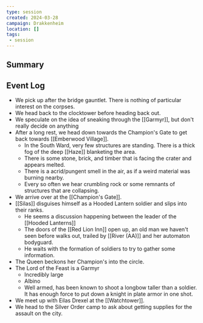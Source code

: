 ```yaml
---
type: session
created: 2024-03-28
campaign: Drakkenheim
location: []
tags:
 - session
---
```



## Summary

## Event Log

- We pick up after the bridge gauntlet. There is nothing of particular interest on the corpses.
- We head back to the clocktower before heading back out.
- We speculate on the idea of sneaking through the [[Garmyr]], but don't really decide on anything
- After a long rest, we head down towards the Champion's Gate to get back towards [[Emberwood Village]].
	- In the South Ward, very few structures are standing. There is a thick fog of the deep [[Haze]] blanketing the area.
	- There is some stone, brick, and timber that is facing the crater and appears melted.
	- There is a acrid/pungent smell in the air, as if a weird material was burning nearby.
	- Every so often we hear crumbling rock or some remnants of structures that are collapsing.
- We arrive over at the [[Champion's Gate]].
- [[Silas]] disguises himself as a Hooded Lantern soldier and slips into their ranks.
	- He seems a discussion happening between the leader of the [[Hooded Lanterns]]
	- The doors of the [[Red Lion Inn]] open up, an old man we haven't seen before walks out, trailed by [[River (AA)]] and her automaton bodyguard.
	- He waits with the formation of soldiers to try to gather some information.
- The Queen beckons her Champion's into the circle.
- The Lord of the Feast is a Garmyr
	- Incredibly large
	- Albino
	- Well armed, has been known to shoot a longbow taller than a soldier. It has enough force to put down a knight in plate armor in one shot.
- We meet up with Eilas Drexel at the [[Watchtower]].
- We head to the Silver Order camp to ask about getting supplies for the assault on the city.

